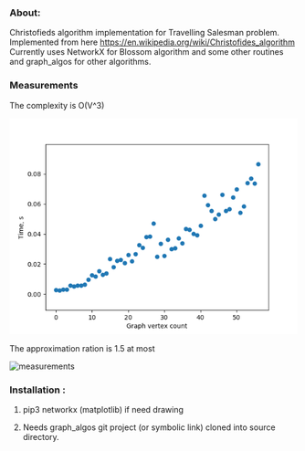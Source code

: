 
### About:
Christofieds algorithm implementation for Travelling Salesman problem.
Implemented from here https://en.wikipedia.org/wiki/Christofides_algorithm
Currently uses NetworkX for Blossom algorithm and some other routines and graph_algos for other algorithms.

### Measurements 

The complexity is O(V^3)

![measurements](https://github.com/sergei-sh/christofieds/blob/master/figs/time.png)

The approximation ration is 1.5 at most

![measurements](https://github.com/sergei-sh/christofieds/blob/master/figss/approx.png)

### Installation :
1) pip3
networkx
(matplotlib) if need drawing

2) Needs graph_algos git project (or symbolic link) cloned into source directory.
